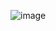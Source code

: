 ![image](https://github.com/yashkandiyal/AI_SUMMARISER/assets/126400221/60635d95-284e-4e2e-92ab-2263d05e92b3)


